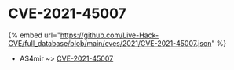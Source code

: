 # CVE-2021-45007
{% embed url="https://github.com/Live-Hack-CVE/full_database/blob/main/cves/2021/CVE-2021-45007.json" %}

* AS4mir ~> [CVE-2021-45007](https://www.alice-snow.ru/2021/database/cve-2021-45007/cve-2021-45007-as4mir)